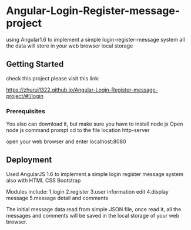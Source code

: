 # Angular-Login-Register-message-project
using Angular1.6 to implement a simple login-register-message system 
all the data will store in your web browser local storage


## Getting Started
check this project please visit this link: 

https://zhurui1322.github.io/Angular-Login-Register-message-project/#!/login


### Prerequisites
You also can download it, but make sure you have to install node js
Open node js command prompt
    cd to the file location
    http-server

open your web browser and enter
    localhost:8080
    
## Deployment
Used AngularJS 1.6 to implement a simple login register message system
also with HTML CSS Bootstrap

Modules include: 
1.login
2.register
3.user information edit
4.display message
5.message detail and comments

The initial message data read from simple JSON file, once read it, all the messages and comments will be saved in the local storage of your web browser.
 
 





